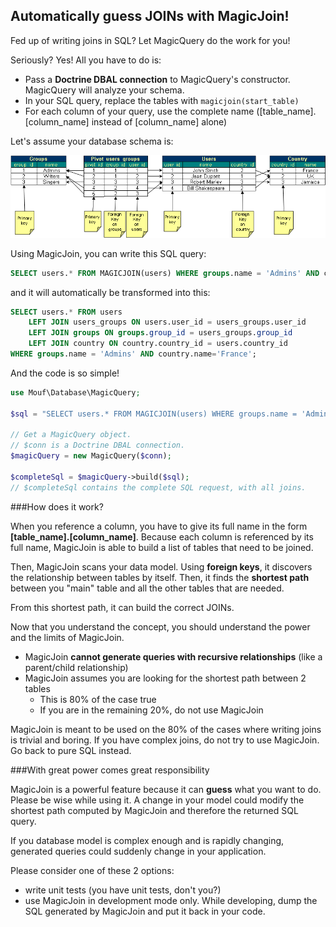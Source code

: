 Automatically guess JOINs with MagicJoin!
-----------------------------------------

Fed up of writing joins in SQL? Let MagicQuery do the work for you!

Seriously? Yes! All you have to do is:

- Pass a **Doctrine DBAL connection** to MagicQuery's constructor. MagicQuery will analyze your schema.
- In your SQL query, replace the tables with `magicjoin(start_table)`
- For each column of your query, use the complete name ([table_name].[column_name] instead of [column_name] alone)

Let's assume your database schema is:

![Sample database schema](images/schema1.png)

Using MagicJoin, you can write this SQL query:
 
```sql
SELECT users.* FROM MAGICJOIN(users) WHERE groups.name = 'Admins' AND country.name='France';
```

and it will automatically be transformed into this:

```sql
SELECT users.* FROM users 
	LEFT JOIN users_groups ON users.user_id = users_groups.user_id
 	LEFT JOIN groups ON groups.group_id = users_groups.group_id
 	LEFT JOIN country ON country.country_id = users.country_id
WHERE groups.name = 'Admins' AND country.name='France';
```

And the code is so simple!

```php
use Mouf\Database\MagicQuery;

$sql = "SELECT users.* FROM MAGICJOIN(users) WHERE groups.name = 'Admins' AND country.name='France'";

// Get a MagicQuery object.
// $conn is a Doctrine DBAL connection.
$magicQuery = new MagicQuery($conn);

$completeSql = $magicQuery->build($sql);
// $completeSql contains the complete SQL request, with all joins.
```

###How does it work?

When you reference a column, you have to give its full name in the form **[table_name].[column_name]**.
Because each column is referenced by its full name, MagicJoin is able to build a list of tables that
need to be joined.

Then, MagicJoin scans your data model. Using **foreign keys**, it discovers the relationship between
tables by itself. Then, it finds the **shortest path** between you "main" table and all the other tables that are
needed.

From this shortest path, it can build the correct JOINs.

Now that you understand the concept, you should understand the power and the limits of MagicJoin.

- MagicJoin **cannot generate queries with recursive relationships** (like a parent/child relationship)
- MagicJoin assumes you are looking for the shortest path between 2 tables
    - This is 80% of the case true
    - If you are in the remaining 20%, do not use MagicJoin
    
<div class="alert alert-warning">MagicJoin is meant to be used on the 80% of the cases where writing joins is trivial
and boring. If you have complex joins, do not try to use MagicJoin. Go back to pure SQL instead.</div>

###With great power comes great responsibility

MagicJoin is a powerful feature because it can **guess** what you want to do. Please be wise while using it.
A change in your model could modify the shortest path computed by MagicJoin and therefore the returned SQL query.

If you database model is complex enough and is rapidly changing, generated queries could suddenly change in 
your application.

Please consider one of these 2 options:

- write unit tests (you have unit tests, don't you?)
- use MagicJoin in development mode only. While developing, dump the SQL generated by MagicJoin and put it back
  in your code.
